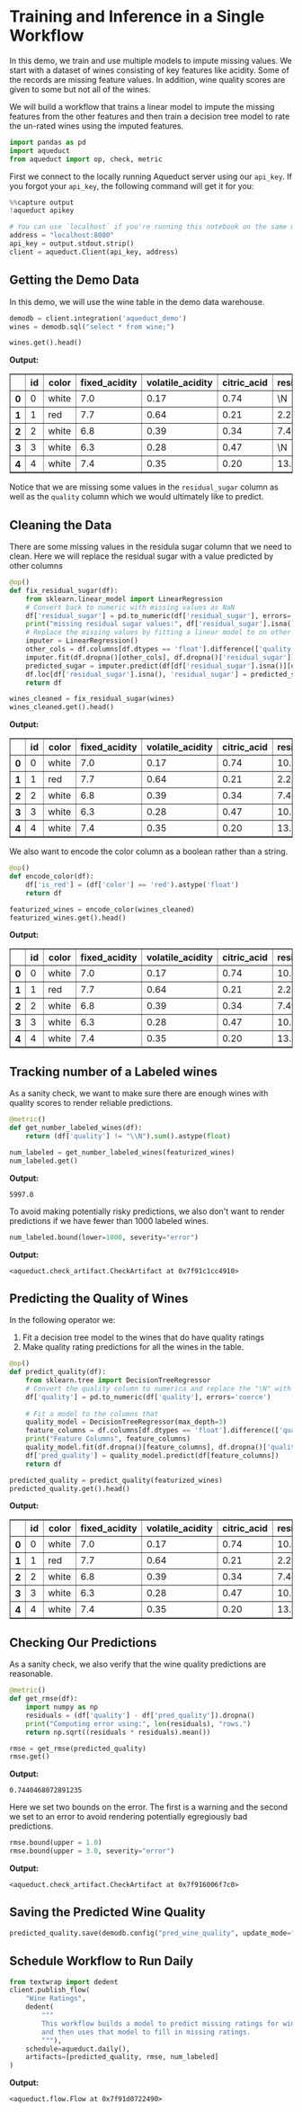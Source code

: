 


<!-- ------------- New Cell ------------ -->


# Training and Inference in a Single Workflow

In this demo, we train and use multiple models to impute missing values.  We start with a dataset of wines consisting of key features like acidity. Some of the records are missing feature values. In addition, wine quality scores are given to some but not all of the wines. 

We will build a workflow that trains a linear model to impute the missing features from the other features and then train a decision tree model to rate the un-rated wines using the imputed features. 




<!-- ------------- New Cell ------------ -->


```python
import pandas as pd
import aqueduct 
from aqueduct import op, check, metric
```




<!-- ------------- New Cell ------------ -->


First we connect to the locally running Aqueduct server using our `api_key`.  If you forgot your `api_key`, the following command will get it for you:




<!-- ------------- New Cell ------------ -->


```python
%%capture output
!aqueduct apikey
```




<!-- ------------- New Cell ------------ -->


```python
# You can use `localhost` if you're running this notebook on the same machine as the server.
address = "localhost:8080" 
api_key = output.stdout.strip()
client = aqueduct.Client(api_key, address)
```




<!-- ------------- New Cell ------------ -->


## Getting the Demo Data 

In this demo, we will use the wine table in the demo data warehouse.




<!-- ------------- New Cell ------------ -->


```python
demodb = client.integration('aqueduct_demo')
wines = demodb.sql("select * from wine;")
```




<!-- ------------- New Cell ------------ -->


```python
wines.get().head()
```
**Output:**
<div>

<table border="1" class="dataframe">
  <thead>
    <tr style="text-align: right;">
      <th></th>
      <th>id</th>
      <th>color</th>
      <th>fixed_acidity</th>
      <th>volatile_acidity</th>
      <th>citric_acid</th>
      <th>residual_sugar</th>
      <th>chlorides</th>
      <th>free_sulfur_dioxide</th>
      <th>total_sulfur_dioxide</th>
      <th>density</th>
      <th>ph</th>
      <th>sulphates</th>
      <th>alcohol</th>
      <th>quality</th>
    </tr>
  </thead>
  <tbody>
    <tr>
      <th>0</th>
      <td>0</td>
      <td>white</td>
      <td>7.0</td>
      <td>0.17</td>
      <td>0.74</td>
      <td>\N</td>
      <td>0.045</td>
      <td>24.0</td>
      <td>126.0</td>
      <td>0.99420</td>
      <td>3.26</td>
      <td>0.38</td>
      <td>12.2</td>
      <td>8.0</td>
    </tr>
    <tr>
      <th>1</th>
      <td>1</td>
      <td>red</td>
      <td>7.7</td>
      <td>0.64</td>
      <td>0.21</td>
      <td>2.2</td>
      <td>0.077</td>
      <td>32.0</td>
      <td>133.0</td>
      <td>0.99560</td>
      <td>3.27</td>
      <td>0.45</td>
      <td>9.9</td>
      <td>5.0</td>
    </tr>
    <tr>
      <th>2</th>
      <td>2</td>
      <td>white</td>
      <td>6.8</td>
      <td>0.39</td>
      <td>0.34</td>
      <td>7.4</td>
      <td>0.020</td>
      <td>38.0</td>
      <td>133.0</td>
      <td>0.99212</td>
      <td>3.18</td>
      <td>0.44</td>
      <td>12.0</td>
      <td>\N</td>
    </tr>
    <tr>
      <th>3</th>
      <td>3</td>
      <td>white</td>
      <td>6.3</td>
      <td>0.28</td>
      <td>0.47</td>
      <td>\N</td>
      <td>0.040</td>
      <td>61.0</td>
      <td>183.0</td>
      <td>0.99592</td>
      <td>3.12</td>
      <td>0.51</td>
      <td>9.5</td>
      <td>6.0</td>
    </tr>
    <tr>
      <th>4</th>
      <td>4</td>
      <td>white</td>
      <td>7.4</td>
      <td>0.35</td>
      <td>0.20</td>
      <td>13.9</td>
      <td>0.054</td>
      <td>63.0</td>
      <td>229.0</td>
      <td>0.99888</td>
      <td>3.11</td>
      <td>0.50</td>
      <td>8.9</td>
      <td>\N</td>
    </tr>
  </tbody>
</table>
</div>




<!-- ------------- New Cell ------------ -->


Notice that we are missing some values in the `residual_sugar` column as well as the `quality` column which we would ultimately like to predict.




<!-- ------------- New Cell ------------ -->


## Cleaning the Data
There are some missing values in the residula sugar column that we need to clean.  Here we will replace the residual sugar with a value predicted by other columns




<!-- ------------- New Cell ------------ -->


```python
@op()
def fix_residual_sugar(df):
    from sklearn.linear_model import LinearRegression
    # Convert back to numeric with missing values as NaN
    df['residual_sugar'] = pd.to_numeric(df['residual_sugar'], errors='coerce')
    print("missing residual sugar values:", df['residual_sugar'].isna().sum())
    # Replace the missing values by fitting a linear model to on other numeric columns
    imputer = LinearRegression()
    other_cols = df.columns[df.dtypes == 'float'].difference(['quality', 'residual_sugar', 'id'])
    imputer.fit(df.dropna()[other_cols], df.dropna()['residual_sugar'])
    predicted_sugar = imputer.predict(df[df['residual_sugar'].isna()][other_cols])
    df.loc[df['residual_sugar'].isna(), 'residual_sugar'] = predicted_sugar
    return df
```




<!-- ------------- New Cell ------------ -->


```python
wines_cleaned = fix_residual_sugar(wines)
wines_cleaned.get().head()
```
**Output:**
<div>

<table border="1" class="dataframe">
  <thead>
    <tr style="text-align: right;">
      <th></th>
      <th>id</th>
      <th>color</th>
      <th>fixed_acidity</th>
      <th>volatile_acidity</th>
      <th>citric_acid</th>
      <th>residual_sugar</th>
      <th>chlorides</th>
      <th>free_sulfur_dioxide</th>
      <th>total_sulfur_dioxide</th>
      <th>density</th>
      <th>ph</th>
      <th>sulphates</th>
      <th>alcohol</th>
      <th>quality</th>
    </tr>
  </thead>
  <tbody>
    <tr>
      <th>0</th>
      <td>0</td>
      <td>white</td>
      <td>7.0</td>
      <td>0.17</td>
      <td>0.74</td>
      <td>10.027690</td>
      <td>0.045</td>
      <td>24.0</td>
      <td>126.0</td>
      <td>0.99420</td>
      <td>3.26</td>
      <td>0.38</td>
      <td>12.2</td>
      <td>8.0</td>
    </tr>
    <tr>
      <th>1</th>
      <td>1</td>
      <td>red</td>
      <td>7.7</td>
      <td>0.64</td>
      <td>0.21</td>
      <td>2.200000</td>
      <td>0.077</td>
      <td>32.0</td>
      <td>133.0</td>
      <td>0.99560</td>
      <td>3.27</td>
      <td>0.45</td>
      <td>9.9</td>
      <td>5.0</td>
    </tr>
    <tr>
      <th>2</th>
      <td>2</td>
      <td>white</td>
      <td>6.8</td>
      <td>0.39</td>
      <td>0.34</td>
      <td>7.400000</td>
      <td>0.020</td>
      <td>38.0</td>
      <td>133.0</td>
      <td>0.99212</td>
      <td>3.18</td>
      <td>0.44</td>
      <td>12.0</td>
      <td>\N</td>
    </tr>
    <tr>
      <th>3</th>
      <td>3</td>
      <td>white</td>
      <td>6.3</td>
      <td>0.28</td>
      <td>0.47</td>
      <td>10.697218</td>
      <td>0.040</td>
      <td>61.0</td>
      <td>183.0</td>
      <td>0.99592</td>
      <td>3.12</td>
      <td>0.51</td>
      <td>9.5</td>
      <td>6.0</td>
    </tr>
    <tr>
      <th>4</th>
      <td>4</td>
      <td>white</td>
      <td>7.4</td>
      <td>0.35</td>
      <td>0.20</td>
      <td>13.900000</td>
      <td>0.054</td>
      <td>63.0</td>
      <td>229.0</td>
      <td>0.99888</td>
      <td>3.11</td>
      <td>0.50</td>
      <td>8.9</td>
      <td>\N</td>
    </tr>
  </tbody>
</table>
</div>




<!-- ------------- New Cell ------------ -->


We also want to encode the color column as a boolean rather than a string. 




<!-- ------------- New Cell ------------ -->


```python
@op()
def encode_color(df):
    df['is_red'] = (df['color'] == 'red').astype('float')
    return df
```




<!-- ------------- New Cell ------------ -->


```python
featurized_wines = encode_color(wines_cleaned)
featurized_wines.get().head()
```
**Output:**
<div>

<table border="1" class="dataframe">
  <thead>
    <tr style="text-align: right;">
      <th></th>
      <th>id</th>
      <th>color</th>
      <th>fixed_acidity</th>
      <th>volatile_acidity</th>
      <th>citric_acid</th>
      <th>residual_sugar</th>
      <th>chlorides</th>
      <th>free_sulfur_dioxide</th>
      <th>total_sulfur_dioxide</th>
      <th>density</th>
      <th>ph</th>
      <th>sulphates</th>
      <th>alcohol</th>
      <th>quality</th>
      <th>is_red</th>
    </tr>
  </thead>
  <tbody>
    <tr>
      <th>0</th>
      <td>0</td>
      <td>white</td>
      <td>7.0</td>
      <td>0.17</td>
      <td>0.74</td>
      <td>10.027690</td>
      <td>0.045</td>
      <td>24.0</td>
      <td>126.0</td>
      <td>0.99420</td>
      <td>3.26</td>
      <td>0.38</td>
      <td>12.2</td>
      <td>8.0</td>
      <td>0.0</td>
    </tr>
    <tr>
      <th>1</th>
      <td>1</td>
      <td>red</td>
      <td>7.7</td>
      <td>0.64</td>
      <td>0.21</td>
      <td>2.200000</td>
      <td>0.077</td>
      <td>32.0</td>
      <td>133.0</td>
      <td>0.99560</td>
      <td>3.27</td>
      <td>0.45</td>
      <td>9.9</td>
      <td>5.0</td>
      <td>1.0</td>
    </tr>
    <tr>
      <th>2</th>
      <td>2</td>
      <td>white</td>
      <td>6.8</td>
      <td>0.39</td>
      <td>0.34</td>
      <td>7.400000</td>
      <td>0.020</td>
      <td>38.0</td>
      <td>133.0</td>
      <td>0.99212</td>
      <td>3.18</td>
      <td>0.44</td>
      <td>12.0</td>
      <td>\N</td>
      <td>0.0</td>
    </tr>
    <tr>
      <th>3</th>
      <td>3</td>
      <td>white</td>
      <td>6.3</td>
      <td>0.28</td>
      <td>0.47</td>
      <td>10.697218</td>
      <td>0.040</td>
      <td>61.0</td>
      <td>183.0</td>
      <td>0.99592</td>
      <td>3.12</td>
      <td>0.51</td>
      <td>9.5</td>
      <td>6.0</td>
      <td>0.0</td>
    </tr>
    <tr>
      <th>4</th>
      <td>4</td>
      <td>white</td>
      <td>7.4</td>
      <td>0.35</td>
      <td>0.20</td>
      <td>13.900000</td>
      <td>0.054</td>
      <td>63.0</td>
      <td>229.0</td>
      <td>0.99888</td>
      <td>3.11</td>
      <td>0.50</td>
      <td>8.9</td>
      <td>\N</td>
      <td>0.0</td>
    </tr>
  </tbody>
</table>
</div>




<!-- ------------- New Cell ------------ -->


## Tracking number of a Labeled wines 

As a sanity check, we want to make sure there are enough wines with quality scores to render reliable predictions.




<!-- ------------- New Cell ------------ -->


```python
@metric()
def get_number_labeled_wines(df):
    return (df['quality'] != "\\N").sum().astype(float)
```




<!-- ------------- New Cell ------------ -->


```python
num_labeled = get_number_labeled_wines(featurized_wines)
num_labeled.get()
```
**Output:**


```
5997.0
```






<!-- ------------- New Cell ------------ -->


To avoid making potentially risky predictions, we also don't want to render predictions if we have fewer than 1000 labeled wines. 




<!-- ------------- New Cell ------------ -->


```python
num_labeled.bound(lower=1000, severity="error")
```
**Output:**


```
<aqueduct.check_artifact.CheckArtifact at 0x7f91c1cc4910>
```






<!-- ------------- New Cell ------------ -->


## Predicting the Quality of Wines

In the following operator we:
1. Fit a decision tree model to the wines that do have quality ratings
2. Make quality rating predictions for all the wines in the table.




<!-- ------------- New Cell ------------ -->


```python
@op()
def predict_quality(df):
    from sklearn.tree import DecisionTreeRegressor
    # Convert the quality column to numerica and replace the "\N" with NaN 
    df['quality'] = pd.to_numeric(df['quality'], errors='coerce')
    
    # Fit a model to the columns that 
    quality_model = DecisionTreeRegressor(max_depth=3)
    feature_columns = df.columns[df.dtypes == 'float'].difference(['quality', 'id'])
    print("Feature Columns", feature_columns)
    quality_model.fit(df.dropna()[feature_columns], df.dropna()['quality'])
    df['pred_quality'] = quality_model.predict(df[feature_columns])
    return df
```




<!-- ------------- New Cell ------------ -->


```python
predicted_quality = predict_quality(featurized_wines)
predicted_quality.get().head()
```
**Output:**
<div>

<table border="1" class="dataframe">
  <thead>
    <tr style="text-align: right;">
      <th></th>
      <th>id</th>
      <th>color</th>
      <th>fixed_acidity</th>
      <th>volatile_acidity</th>
      <th>citric_acid</th>
      <th>residual_sugar</th>
      <th>chlorides</th>
      <th>free_sulfur_dioxide</th>
      <th>total_sulfur_dioxide</th>
      <th>density</th>
      <th>ph</th>
      <th>sulphates</th>
      <th>alcohol</th>
      <th>quality</th>
      <th>is_red</th>
      <th>pred_quality</th>
    </tr>
  </thead>
  <tbody>
    <tr>
      <th>0</th>
      <td>0</td>
      <td>white</td>
      <td>7.0</td>
      <td>0.17</td>
      <td>0.74</td>
      <td>10.027690</td>
      <td>0.045</td>
      <td>24.0</td>
      <td>126.0</td>
      <td>0.99420</td>
      <td>3.26</td>
      <td>0.38</td>
      <td>12.2</td>
      <td>8.0</td>
      <td>0.0</td>
      <td>6.653566</td>
    </tr>
    <tr>
      <th>1</th>
      <td>1</td>
      <td>red</td>
      <td>7.7</td>
      <td>0.64</td>
      <td>0.21</td>
      <td>2.200000</td>
      <td>0.077</td>
      <td>32.0</td>
      <td>133.0</td>
      <td>0.99560</td>
      <td>3.27</td>
      <td>0.45</td>
      <td>9.9</td>
      <td>5.0</td>
      <td>1.0</td>
      <td>5.569721</td>
    </tr>
    <tr>
      <th>2</th>
      <td>2</td>
      <td>white</td>
      <td>6.8</td>
      <td>0.39</td>
      <td>0.34</td>
      <td>7.400000</td>
      <td>0.020</td>
      <td>38.0</td>
      <td>133.0</td>
      <td>0.99212</td>
      <td>3.18</td>
      <td>0.44</td>
      <td>12.0</td>
      <td>NaN</td>
      <td>0.0</td>
      <td>6.653566</td>
    </tr>
    <tr>
      <th>3</th>
      <td>3</td>
      <td>white</td>
      <td>6.3</td>
      <td>0.28</td>
      <td>0.47</td>
      <td>10.697218</td>
      <td>0.040</td>
      <td>61.0</td>
      <td>183.0</td>
      <td>0.99592</td>
      <td>3.12</td>
      <td>0.51</td>
      <td>9.5</td>
      <td>6.0</td>
      <td>0.0</td>
      <td>5.255291</td>
    </tr>
    <tr>
      <th>4</th>
      <td>4</td>
      <td>white</td>
      <td>7.4</td>
      <td>0.35</td>
      <td>0.20</td>
      <td>13.900000</td>
      <td>0.054</td>
      <td>63.0</td>
      <td>229.0</td>
      <td>0.99888</td>
      <td>3.11</td>
      <td>0.50</td>
      <td>8.9</td>
      <td>NaN</td>
      <td>0.0</td>
      <td>5.255291</td>
    </tr>
  </tbody>
</table>
</div>




<!-- ------------- New Cell ------------ -->


## Checking Our Predictions

As a sanity check, we also verify that the wine quality predictions are reasonable. 




<!-- ------------- New Cell ------------ -->


```python
@metric()
def get_rmse(df):
    import numpy as np
    residuals = (df['quality'] - df['pred_quality']).dropna()
    print("Computing error using:", len(residuals), "rows.")
    return np.sqrt((residuals * residuals).mean())
```




<!-- ------------- New Cell ------------ -->


```python
rmse = get_rmse(predicted_quality)
rmse.get()
```
**Output:**


```
0.7440468072891235
```






<!-- ------------- New Cell ------------ -->


Here we set two bounds on the error.  The first is a warning and the second we set to an error to avoid rendering potentially egregiously bad predictions.




<!-- ------------- New Cell ------------ -->


```python
rmse.bound(upper = 1.0)
rmse.bound(upper = 3.0, severity="error")
```
**Output:**


```
<aqueduct.check_artifact.CheckArtifact at 0x7f916006f7c0>
```






<!-- ------------- New Cell ------------ -->


## Saving the Predicted Wine Quality





<!-- ------------- New Cell ------------ -->


```python
predicted_quality.save(demodb.config("pred_wine_quality", update_mode="replace"))
```




<!-- ------------- New Cell ------------ -->


## Schedule Workflow to Run Daily





<!-- ------------- New Cell ------------ -->


```python
from textwrap import dedent
client.publish_flow(
    "Wine Ratings", 
    dedent(
        """
        This workflow builds a model to predict missing ratings for wines 
        and then uses that model to fill in missing ratings.
        """),
    schedule=aqueduct.daily(),
    artifacts=[predicted_quality, rmse, num_labeled]
)            
```
**Output:**


```
<aqueduct.flow.Flow at 0x7f91d0722490>
```



